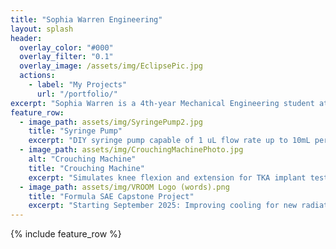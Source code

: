 ```yaml
---
title: "Sophia Warren Engineering"
layout: splash
header:
  overlay_color: "#000"
  overlay_filter: "0.1"
  overlay_image: /assets/img/EclipsePic.jpg
  actions:
    - label: "My Projects"
      url: "/portfolio/"
excerpt: "Sophia Warren is a 4th-year Mechanical Engineering student at Vanderbilt University looking to apply theoretical and practical knowledge to real-world problems and develop professionally in an innovative environment."
feature_row:
  - image_path: assets/img/SyringePump2.jpg
    title: "Syringe Pump"
    excerpt: "DIY syringe pump capable of 1 uL flow rate up to 10mL per minute."
  - image_path: assets/img/CrouchingMachinePhoto.jpg
    alt: "Crouching Machine"
    title: "Crouching Machine"
    excerpt: "Simulates knee flexion and extension for TKA implant testing."
  - image_path: assets/img/VROOM Logo (words).png
    title: "Formula SAE Capstone Project"
    excerpt: "Starting September 2025: Improving cooling for new radiator placement in the Vanderbilt University Formula SAE car."
---
```


{% include feature_row %}

